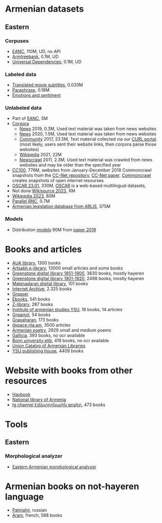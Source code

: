 # Armenian datasets

## Eastern

### Corpuses
- [EANC](http://eanc.net.), 110M, UD, no API
- [Armtreebank](http://armtreebank.yerevann.com), 0.1M, UD
- [Universal Dependencies](https://universaldependencies.org/#language-), 0.1M, UD

### Labeled data
- [Translated movie subtitles](https://opus.nlpl.eu/OpenSubtitles2018.php), 0.033M
- [Paraphrase](https://github.com/ivannikov-lab/arpa-paraphrase-corpus), 0.18M
- [Emotions and sentiment](https://github.com/nigkal/ArmenianNLP)

### Unlabeled data
- Part of [EANC](http://eanc.net/EANC/library/library.php?interface_language=ru), 5M
- [Corpora](https://wortschatz.uni-leipzig.de/en/download/Armenian#hye_wikipedia_2021)
  - [News](https://corpora.uni-leipzig.de/en?corpusId=hye_news_2019) 2019, 0.3M, Used text material was taken from news websites
  - [News](https://corpora.uni-leipzig.de/en?corpusId=hye_news_2020) 2020, 1.5M, Used text material was taken from news websites
  - [Community](https://corpora.uni-leipzig.de/en?corpusId=hye_community_2017) 2017, 23.5M, Text material collected via our [CURL portal](https://curl.corpora.uni-leipzig.de). (most likely, users sent their website links, then corpora parse those websites)
  - [Wikipedia](https://corpora.uni-leipzig.de/en?corpusId=hye_wikipedia_2021) 2021, 22M 
  - [Newscrawl](https://corpora.uni-leipzig.de/en?corpusId=hye_newscrawl_2011) 2011, 2.3M, Used text material was crawled from news websites and may be older than the specified year 
- [CC100](https://data.statmt.org/cc-100/), 776M, websites from January-December 2018 Commoncrawl snapshots from the [CC-Net repository](https://github.com/facebookresearch/cc_net), [CC-Net paper](https://arxiv.org/abs/1911.00359). [Commoncrawl](https://commoncrawl.org/the-data/get-started/) creates snapshots of open internet resourses
- [OSCAR 23.01](https://huggingface.co/datasets/oscar-corpus/OSCAR-2301), 330M, [OSCAR](https://oscar-project.org) is a web-based multilingual datasets, 
- Not done [Wikisource 2023](https://hy.wikisource.org/wiki/Գլխավոր_էջ), XM
- [Wikipedia 2023](https://huggingface.co/datasets/armvectores/hy_wikipedia_2023), 80M
- [Parallel RNC](https://huggingface.co/datasets/armvectores/hy_parallel_rnc_2023), 0.7M
- [Armenian legislation database from ARLIS](https://data.opendata.am/dataset/arlis-db), 375M

### Models
- Distribution [models](https://github.com/ispras-texterra/word-embeddings-eval-hy) 90M from [paper 2019](https://arxiv.org/abs/1906.03134#)

# Books and articles
- [AUA library](https://digilib.aua.am/en/library/all), 1300 books
- [Artsakh e-library](https://artsakhlib.am/en/), 13000 small articles and some books
- [Greenstone digital library 1851-1900](http://greenstone.flib.sci.am/gsdl/cgi-bin/library.cgi?site=localhost&a=p&p=about&c=haygirq&l=hy&w=utf-8), 3630 books, mostly hayeren
- [Greenstone digital library 1901-1920](http://greenstone.flib.sci.am/gsdl/cgi-bin/library.cgi?site=localhost&a=p&p=about&c=hajgirqn&l=hy&w=utf-8), 2498 books, mostly hayeren
- [Matenadaran digital library](https://matenadaran.am/մատենադարան/թվային-շտեմարաններ/թվային-գրադարան/), 101 books
- [Internet Archive](https://archive.org/details/booksbylanguage_armenian), 2.325 books
- [Grqaser](https://grqaser.org/ru/)
- [Ebooks](https://ebooks.am/), 541 books
- [Z-library](https://lib-owa4qh6tl4cgb4mpgeykjpih.b-ok.africa/s/?languages%5B%5D=armenian), 287 books
- [Institute of armenian studies YSU](http://www.armin.am/am/Library), 18 books, 14 articles
- [Grqamol](https://grqamol.am/category/e-books/), 54 books
- [Grapaharan](https://grapaharan.org/Կատեգորիա:Գրքեր), 173 books
- [dspace.nla.am](https://dspace.nla.am/home), 3500 articles
- [Armenian poetry](https://armenian-poetry.blogspot.com/), 2929 small and medium poems
- [Gallicia](https://gallica.bnf.fr/services/engine/search/sru?operation=searchRetrieve&version=1.2&startRecord=0&maximumRecords=15&page=1&query=%28gallica%20all%20%22armenien%22%29&filter=dc.language%20all%20%22arm%22), 393 books, no ocr available 
- [Bonn university elib](https://digitale-sammlungen.ulb.uni-bonn.de/topic/view/17269), 419 books, no ocr available
- [Union Catalog of Armenian Libraries](https://armunicat.nla.am/cgi-bin/koha/opac-main.pl)
- [YSU publishing house](http://publishing.ysu.am/en/home), 4409 books

# Website with books from other resources
- [Haybook](https://haybook.wordpress.com/)
- [National library of Armenia](https://nla.am/arm/?q=en/node/3)
- [tg channel Էլեկտրոնային գրքեր](https://t.me/pdf_grqerarm), 473 books

# Tools

## Eastern

###  Morphological analyzer
- [Eastern Armenian morphological analyzer](https://github.com/timarkh/uniparser-grammar-eastern-armenian)

# Armenian books on not-hayeren language
- [Patmahir](https://patmahair.com/catalog/literature?sort=byPopularity&topic=all), russian
- [Aram](https://webaram.com/en/biblio/livre), french, 588 books

